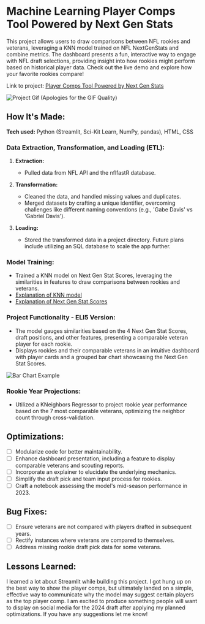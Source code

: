 # Machine Learning Player Comps Tool Powered by Next Gen Stats

This project allows users to draw comparisons between NFL rookies and veterans, leveraging a KNN model trained on NFL NextGenStats and combine metrics. The dashboard presents a fun, interactive way to engage with NFL draft selections, providing insight into how rookies might perform based on historical player data. Check out the live demo and explore how your favorite rookies compare!


Link to project: [Player Comps Tool Powered by Next Gen Stats](https://nflplayercomps.streamlit.app/)

![Project Gif (Apologies for the GIF Quality)](data/raw/appclip.gif)

## How It's Made:

**Tech used:** Python (Streamlit, Sci-Kit Learn, NumPy, pandas), HTML, CSS

### Data Extraction, Transformation, and Loading (ETL):

1. **Extraction:** 
   - Pulled data from NFL API and the nflfastR database.

2. **Transformation:** 
   - Cleaned the data, and handled missing values and duplicates.
   - Merged datasets by crafting a unique identifier, overcoming challenges like different naming conventions (e.g., 'Gabe Davis' vs 'Gabriel Davis').
  
3. **Loading:** 
   - Stored the transformed data in a project directory. Future plans include utilizing an SQL database to scale the app further.

### Model Training:

- Trained a KNN model on Next Gen Stat Scores, leveraging the similarities in features to draw comparisons between rookies and veterans.
- [Explanation of KNN model]([your-youtube-link-here](https://www.youtube.com/watch?v=HVXime0nQeI&ab_channel=StatQuestwithJoshStarmer))
- [Explanation of Next Gen Stat Scores]([your-next-gen-stat-scores-link-here](https://www.youtube.com/watch?v=HVXime0nQeI&ab_channel=StatQuestwithJoshStarmer))

### Project Functionality - ELI5 Version:

- The model gauges similarities based on the 4 Next Gen Stat Scores, draft positions, and other features, presenting a comparable veteran player for each rookie.
- Displays rookies and their comparable veterans in an intuitive dashboard with player cards and a grouped bar chart showcasing the Next Gen Stat Scores.

![Bar Chart Example](your-bar-chart-link-here.png)

### Rookie Year Projections:

- Utilized a KNeighbors Regressor to project rookie year performance based on the 7 most comparable veterans, optimizing the neighbor count through cross-validation.

## Optimizations:

- [ ] Modularize code for better maintainability.
- [ ] Enhance dashboard presentation, including a feature to display comparable veterans and scouting reports.
- [ ] Incorporate an explainer to elucidate the underlying mechanics.
- [ ] Simplify the draft pick and team input process for rookies.
- [ ] Craft a notebook assessing the model's mid-season performance in 2023.

## Bug Fixes:

- [ ] Ensure veterans are not compared with players drafted in subsequent years.
- [ ] Rectify instances where veterans are compared to themselves.
- [ ] Address missing rookie draft pick data for some veterans.

## Lessons Learned:

I learned a lot about Streamlit while building this project. I got hung up on the best way to show the player comps, but ultimately landed on a simple, effective way to communicate why the model may suggest certain players as the top player comp. I am excited to produce something people will want to display on social media for the 2024 draft after applying my planned optimizations. If you have any suggestions let me know! 
